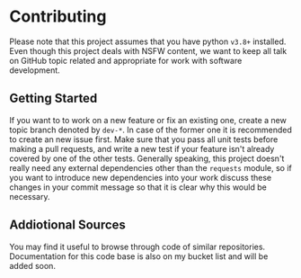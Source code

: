 # Contributing

Please note that this project assumes that you have python `v3.8+`
installed. Even though this project deals with NSFW content, we want
to keep all talk on GitHub topic related and appropriate for work with
software development.

## Getting Started 

If you want to to work on a new feature or fix an existing one, 
create a new topic branch denoted by `dev-*`. In case of the former
one it is recommended to create an new issue first. Make sure that
you pass all unit tests before making a pull requests, and write a
new test if your feature isn't already covered by one of the other 
tests. Generally speaking, this project doesn't really need any
external dependencies other than the `requests` module, so if you want
to introduce new dependencies into your work discuss these changes 
in your commit message so that it is clear why this would be necessary.

## Addiotional Sources

You may find it useful to browse through code of similar repositories.
Documentation for this code base is also on my bucket list and will be added
soon.

